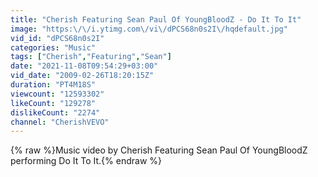 ```yaml
---
title: "Cherish Featuring Sean Paul Of YoungBloodZ - Do It To It"
image: "https:\/\/i.ytimg.com\/vi\/dPCS68n0s2I\/hqdefault.jpg"
vid_id: "dPCS68n0s2I"
categories: "Music"
tags: ["Cherish","Featuring","Sean"]
date: "2021-11-08T09:54:29+03:00"
vid_date: "2009-02-26T18:20:15Z"
duration: "PT4M18S"
viewcount: "12593302"
likeCount: "129278"
dislikeCount: "2274"
channel: "CherishVEVO"
---
```

{% raw %}Music video by Cherish Featuring Sean Paul Of YoungBloodZ performing Do It To It.{% endraw %}
